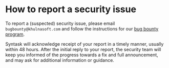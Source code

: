 # How to report a security issue

To report a (suspected) security issue, please email `bugbounty@khulnasoft.com` and follow the instructions for our [bug bounty program](https://www.syntask.khulnasoft.com/bug-bounty).

Syntask will acknowledge receipt of your report in a timely manner, usually within 48 hours. After the initial reply to your report, the security team will keep you informed of the progress towards a fix and full announcement, and may ask for additional information or guidance.
